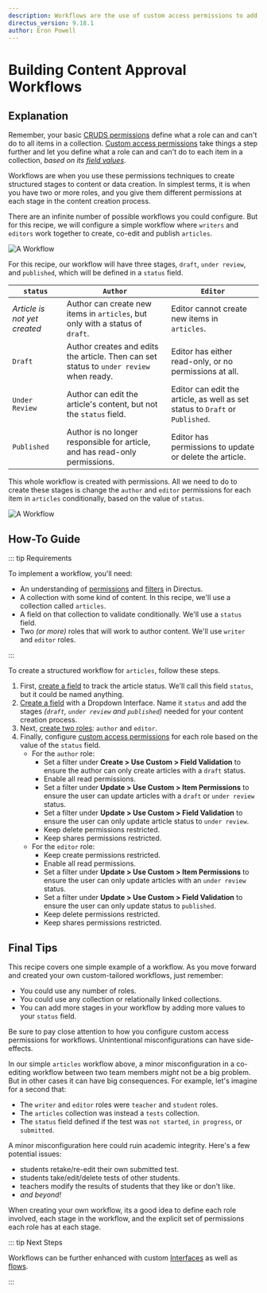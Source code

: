 ```yaml
---
description: Workflows are the use of custom access permissions to add structured stages to the flow of content creation or data generation. Workflows enable you to do things like pass off work in progress between multiple roles, build decision trees, _and beyond!_
directus_version: 9.18.1
author: Eron Powell
---
```


# Building Content Approval Workflows

<GuideMeta />

## Explanation

Remember, your basic [CRUDS permissions](/user-guide/user-management/permissions#configure-permissions) define what a
role can and can't do to all items in a collection.
[Custom access permissions](/user-guide/user-management/permissions#configure-custom-permissions) take things a step
further and let you define what a role can and can't do to each item in a collection, _based on its
[field values](/app/data-model/fields)_.

Workflows are when you use these permissions techniques to create structured stages to content or data creation. In
simplest terms, it is when you have two or more roles, and you give them different permissions at each stage in the
content creation process.

There are an infinite number of possible workflows you could configure. But for this recipe, we will configure a simple
workflow where `writers` and `editors` work together to create, co-edit and publish `articles`.

![A Workflow](https://cdn.directus.io/docs/v9/configuration/users-roles-permissions/workflows-20220909/workflows-20220909B.webp)

For this recipe, our workflow will have three stages, `draft`, `under review`, and `published`, which will be defined in
a `status` field.

| `status`                     | `Author`                                                                                | `Editor`                                                                      |
| ---------------------------- | --------------------------------------------------------------------------------------- | ----------------------------------------------------------------------------- |
| _Article is not yet created_ | Author can create new items in `articles`, but only with a status of `draft`.           | Editor cannot create new items in `articles`.                                 |
| `Draft`                      | Author creates and edits the article. Then can set status to `under review` when ready. | Editor has either read-only, or no permissions at all.                        |
| `Under Review`               | Author can edit the article's content, but not the `status` field.                      | Editor can edit the article, as well as set status to `Draft` or `Published`. |
| `Published`                  | Author is no longer responsible for article, and has read-only permissions.             | Editor has permissions to update or delete the article.                       |

This whole workflow is created with permissions. All we need to do to create these stages is change the `author` and
`editor` permissions for each item in `articles` conditionally, based on the value of `status`.

![A Workflow](https://cdn.directus.io/docs/v9/configuration/users-roles-permissions/workflows-20220909/workflows-20220909A.webp)

## How-To Guide

::: tip Requirements

To implement a workflow, you'll need:

- An understanding of [permissions](/user-guide/user-management/users-roles-permissions) and
  [filters](/reference/filter-rules) in Directus.
- A collection with some kind of content. In this recipe, we'll use a collection called `articles`.
- A field on that collection to validate conditionally. We'll use a `status` field.
- Two _(or more)_ roles that will work to author content. We'll use `writer` and `editor` roles.

:::

<!-- <video autoplay playsinline muted loop controls>
	<source src="" type="video/mp4" />
</video> -->

To create a structured workflow for `articles`, follow these steps.

1. First, [create a field](/app/data-model/fields#create-a-field-standard) to track the article status. We'll call this
   field `status`, but it could be named anything.
2. [Create a field](/app/data-model/fields#create-a-field-advanced) with a Dropdown Interface. Name it `status` and add
   the stages _(`draft`, `under review` and `published`)_ needed for your content creation process.
3. Next, [create two roles](/user-guide/user-management/roles#create-a-role): `author` and `editor`.
4. Finally, configure [custom access permissions](/user-guide/user-management/permissions#configure-custom-permissions)
   for each role based on the value of the `status` field.
   - For the `author` role:
     - Set a filter under **Create > Use Custom > Field Validation** to ensure the author can only create articles with
       a `draft` status.
     - Enable all read permissions.
     - Set a filter under **Update > Use Custom > Item Permissions** to ensure the user can update articles with a
       `draft` or `under review` status.
     - Set a filter under **Update > Use Custom > Field Validation** to ensure the user can only update article status
       to `under review`.
     - Keep delete permissions restricted.
     - Keep shares permissions restricted.
   - For the `editor` role:
     - Keep create permissions restricted.
     - Enable all read permissions.
     - Set a filter under **Update > Use Custom > Item Permissions** to ensure the user can only update articles with an
       `under review` status.
     - Set a filter under **Update > Use Custom > Field Validation** to ensure the user can only update status to
       `published`.
     - Keep delete permissions restricted.
     - Keep shares permissions restricted.

## Final Tips

This recipe covers one simple example of a workflow. As you move forward and created your own custom-tailored workflows,
just remember:

- You could use any number of roles.
- You could use any collection or relationally linked collections.
- You can add more stages in your workflow by adding more values to your `status` field.

Be sure to pay close attention to how you configure custom access permissions for workflows. Unintentional
misconfigurations can have side-effects.

In our simple `articles` workflow above, a minor misconfiguration in a co-editing workflow between two team members
_might_ not be a big problem. But in other cases it can have big consequences. For example, let's imagine for a second
that:

- The `writer` and `editor` roles were `teacher` and `student` roles.
- The `articles` collection was instead a `tests` collection.
- The `status` field defined if the test was `not started`, `in progress`, or `submitted`.

A minor misconfiguration here could ruin academic integrity. Here's a few potential issues:

- students retake/re-edit their own submitted test.
- students take/edit/delete tests of other students.
- teachers modify the results of students that they like or don't like.
- _and beyond!_

When creating your own workflow, its a good idea to define each role involved, each stage in the workflow, and the
explicit set of permissions each role has at each stage.

::: tip Next Steps

Workflows can be further enhanced with custom [Interfaces](/extensions/interfaces) as well as [flows](/app/flows).

:::
